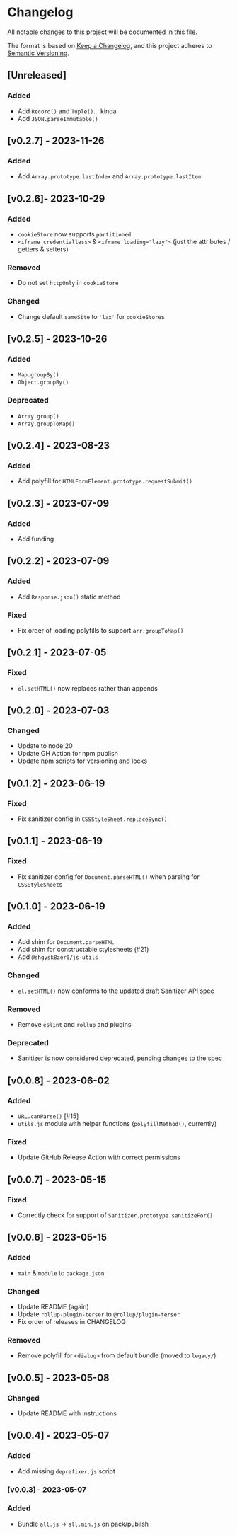 # Changelog
All notable changes to this project will be documented in this file.

The format is based on [Keep a Changelog](https://keepachangelog.com/en/1.0.0/),
and this project adheres to [Semantic Versioning](https://semver.org/spec/v2.0.0.html).

## [Unreleased]

### Added
- Add `Record()` and `Tuple()`... kinda
- Add `JSON.parseImmutable()`

## [v0.2.7] - 2023-11-26

### Added
- Add `Array.prototype.lastIndex` and `Array.prototype.lastItem`

## [v0.2.6]- 2023-10-29

### Added
-  `cookieStore` now supports `partitioned`
- `<iframe credentialless>` & `<iframe loading="lazy">` (just the attributes / getters & setters)

### Removed
- Do not set `httpOnly` in `cookieStore`

### Changed
- Change default `sameSite` to `'lax'` for `cookieStore`s

## [v0.2.5] - 2023-10-26

### Added
- `Map.groupBy()`
- `Object.groupBy()`

### Deprecated
- `Array.group()`
- `Array.groupToMap()`

## [v0.2.4] - 2023-08-23

### Added
- Add polyfill for `HTMLFormElement.prototype.requestSubmit()`

## [v0.2.3] - 2023-07-09

### Added
- Add funding

## [v0.2.2] - 2023-07-09

### Added
- Add `Response.json()` static method

### Fixed
- Fix order of loading polyfills to support `arr.groupToMap()`

## [v0.2.1] - 2023-07-05

### Fixed
- `el.setHTML()` now replaces rather than appends

## [v0.2.0] - 2023-07-03

### Changed
- Update to node 20
- Update GH Action for npm publish
- Update npm scripts for versioning and locks

## [v0.1.2] - 2023-06-19

### Fixed
- Fix sanitizer config in `CSSStyleSheet.replaceSync()`

## [v0.1.1] - 2023-06-19

### Fixed
- Fix sanitizer config for `Document.parseHTML()` when parsing for `CSSStyleSheet`s

## [v0.1.0] - 2023-06-19

### Added
- Add shim for `Document.parseHTML`
- Add shim for constructable stylesheets (#21)
- Add `@shgysk8zer0/js-utils`

### Changed
- `el.setHTML()` now conforms to the updated draft Sanitizer API spec

### Removed
- Remove `eslint` and `rollup` and plugins

### Deprecated
- Sanitizer is now considered deprecated, pending changes to the spec

## [v0.0.8] - 2023-06-02

### Added
- `URL.canParse()` [#15]
- `utils.js` module with helper functions (`polyfillMethod()`, currently)

### Fixed
- Update GitHub Release Action with correct permissions

## [v0.0.7] - 2023-05-15

### Fixed
- Correctly check for support of `Sanitizer.prototype.sanitizeFor()`

## [v0.0.6] - 2023-05-15

### Added
- `main` & `module` to `package.json`

### Changed
- Update README (again)
- Update `rollup-plugin-terser` to `@rollup/plugin-terser`
- Fix order of releases in CHANGELOG

### Removed
- Remove polyfill for `<dialog>` from default bundle (moved to `legacy/`)

## [v0.0.5] - 2023-05-08

### Changed
- Update README with instructions

## [v0.0.4] - 2023-05-07

### Added
- Add missing `deprefixer.js` script

### [v0.0.3] - 2023-05-07

### Added
- Bundle `all.js` -> `all.min.js` on pack/pubilsh

